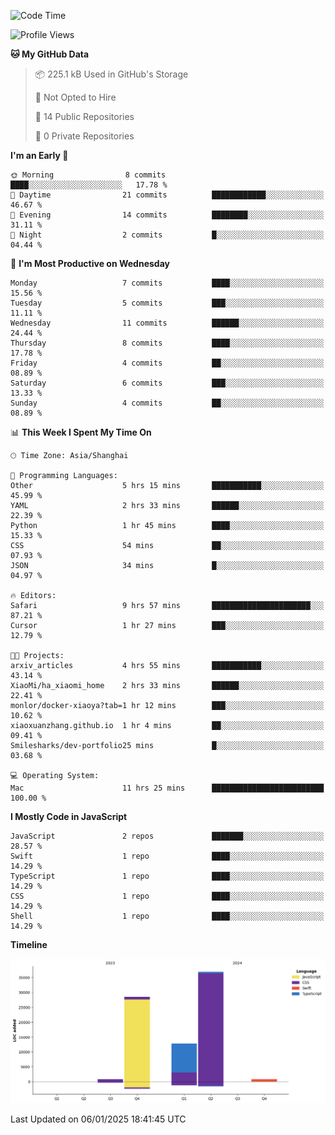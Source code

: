 <!--
**PascalDai/PascalDai** is a ✨ _special_ ✨ repository because its `README.md` (this file) appears on your GitHub profile.

Here are some ideas to get you started:

- 🔭 I’m currently working on ...
- 🌱 I’m currently learning ...
- 👯 I’m looking to collaborate on ...
- 🤔 I’m looking for help with ...
- 💬 Ask me about ...
- 📫 How to reach me: ...
- 😄 Pronouns: ...
- ⚡ Fun fact: ...
-->

<!--START_SECTION:waka-->
![Code Time](http://img.shields.io/badge/Code%20Time-766%20hrs%2026%20mins-blue)

![Profile Views](http://img.shields.io/badge/Profile%20Views-0-blue)

**🐱 My GitHub Data** 

> 📦 225.1 kB Used in GitHub's Storage 
 > 
> 🚫 Not Opted to Hire
 > 
> 📜 14 Public Repositories 
 > 
> 🔑 0 Private Repositories 
 > 
**I'm an Early 🐤** 

```text
🌞 Morning                8 commits           ████░░░░░░░░░░░░░░░░░░░░░   17.78 % 
🌆 Daytime                21 commits          ████████████░░░░░░░░░░░░░   46.67 % 
🌃 Evening                14 commits          ████████░░░░░░░░░░░░░░░░░   31.11 % 
🌙 Night                  2 commits           █░░░░░░░░░░░░░░░░░░░░░░░░   04.44 % 
```
📅 **I'm Most Productive on Wednesday** 

```text
Monday                   7 commits           ████░░░░░░░░░░░░░░░░░░░░░   15.56 % 
Tuesday                  5 commits           ███░░░░░░░░░░░░░░░░░░░░░░   11.11 % 
Wednesday                11 commits          ██████░░░░░░░░░░░░░░░░░░░   24.44 % 
Thursday                 8 commits           ████░░░░░░░░░░░░░░░░░░░░░   17.78 % 
Friday                   4 commits           ██░░░░░░░░░░░░░░░░░░░░░░░   08.89 % 
Saturday                 6 commits           ███░░░░░░░░░░░░░░░░░░░░░░   13.33 % 
Sunday                   4 commits           ██░░░░░░░░░░░░░░░░░░░░░░░   08.89 % 
```


📊 **This Week I Spent My Time On** 

```text
🕑︎ Time Zone: Asia/Shanghai

💬 Programming Languages: 
Other                    5 hrs 15 mins       ███████████░░░░░░░░░░░░░░   45.99 % 
YAML                     2 hrs 33 mins       ██████░░░░░░░░░░░░░░░░░░░   22.39 % 
Python                   1 hr 45 mins        ████░░░░░░░░░░░░░░░░░░░░░   15.33 % 
CSS                      54 mins             ██░░░░░░░░░░░░░░░░░░░░░░░   07.93 % 
JSON                     34 mins             █░░░░░░░░░░░░░░░░░░░░░░░░   04.97 % 

🔥 Editors: 
Safari                   9 hrs 57 mins       ██████████████████████░░░   87.21 % 
Cursor                   1 hr 27 mins        ███░░░░░░░░░░░░░░░░░░░░░░   12.79 % 

🐱‍💻 Projects: 
arxiv_articles           4 hrs 55 mins       ███████████░░░░░░░░░░░░░░   43.14 % 
XiaoMi/ha_xiaomi_home    2 hrs 33 mins       ██████░░░░░░░░░░░░░░░░░░░   22.41 % 
monlor/docker-xiaoya?tab=1 hr 12 mins        ███░░░░░░░░░░░░░░░░░░░░░░   10.62 % 
xiaoxuanzhang.github.io  1 hr 4 mins         ██░░░░░░░░░░░░░░░░░░░░░░░   09.41 % 
Smilesharks/dev-portfolio25 mins             █░░░░░░░░░░░░░░░░░░░░░░░░   03.68 % 

💻 Operating System: 
Mac                      11 hrs 25 mins      █████████████████████████   100.00 % 
```

**I Mostly Code in JavaScript** 

```text
JavaScript               2 repos             ███████░░░░░░░░░░░░░░░░░░   28.57 % 
Swift                    1 repo              ████░░░░░░░░░░░░░░░░░░░░░   14.29 % 
TypeScript               1 repo              ████░░░░░░░░░░░░░░░░░░░░░   14.29 % 
CSS                      1 repo              ████░░░░░░░░░░░░░░░░░░░░░   14.29 % 
Shell                    1 repo              ████░░░░░░░░░░░░░░░░░░░░░   14.29 % 
```



**Timeline**

![Lines of Code chart](https://raw.githubusercontent.com/PascalDai/PascalDai/main/assets/bar_graph.png)


 Last Updated on 06/01/2025 18:41:45 UTC
<!--END_SECTION:waka-->
